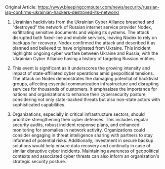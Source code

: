Original Article: https://www.bleepingcomputer.com/news/security/russian-isp-confirms-ukrainian-hackers-destroyed-its-network/

1) Ukrainian hacktivists from the Ukrainian Cyber Alliance breached and "destroyed" the network of Russian internet service provider Nodex, exfiltrating sensitive documents and wiping its systems. The attack disrupted both fixed-line and mobile services, leaving Nodex to rely on backups for recovery. Nodex confirmed the attack and described it as planned and believed to have originated from Ukraine. This incident highlights ongoing cyber warfare between Ukraine and Russia, with the Ukrainian Cyber Alliance having a history of targeting Russian entities.

2) This event is significant as it underscores the growing intensity and impact of state-affiliated cyber operations amid geopolitical tensions. The attack on Nodex demonstrates the damaging potential of hacktivist groups, affecting essential communication infrastructure and disrupting services for thousands of customers. It emphasizes the importance for nations and organizations to enhance their cybersecurity posture, considering not only state-backed threats but also non-state actors with sophisticated capabilities.

3) Organizations, especially in critical infrastructure sectors, should prioritize strengthening their cyber defenses. This includes regular security audits, robust incident response plans, and enhanced monitoring for anomalies in network activity. Organizations could consider engaging in threat intelligence sharing with partners to stay informed of potential risks. Additionally, investment in secure backup solutions would help ensure data recovery and continuity in case of similar disruptive cyber incidents. Maintaining awareness of geopolitical contexts and associated cyber threats can also inform an organization's strategic security posture.